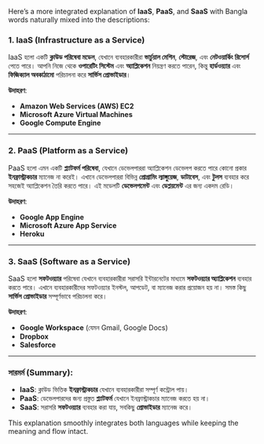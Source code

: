 Here’s a more integrated explanation of **IaaS**, **PaaS**, and **SaaS** with Bangla words naturally mixed into the descriptions:

### 1. **IaaS (Infrastructure as a Service)**
IaaS হলো একটি **ক্লাউড পরিষেবা মডেল**, যেখানে ব্যবহারকারীরা **ভার্চুয়াল মেশিন**, **স্টোরেজ**, এবং **নেটওয়ার্কিং রিসোর্স** পেতে পারে। আপনি নিজে থেকে **ওপারেটিং সিস্টেম** এবং **অ্যাপ্লিকেশন** নিয়ন্ত্রণ করতে পারেন, কিন্তু **হার্ডওয়্যার** এবং **ফিজিক্যাল অবকাঠামো** পরিচালনা করে **সার্ভিস প্রোভাইডার**।

**উদাহরণ**:
- **Amazon Web Services (AWS) EC2**
- **Microsoft Azure Virtual Machines**
- **Google Compute Engine**

---

### 2. **PaaS (Platform as a Service)**
PaaS হলো এমন একটি **প্ল্যাটফর্ম পরিষেবা**, যেখানে ডেভেলপাররা অ্যাপ্লিকেশন ডেভেলপ করতে পারে কোনো প্রকার **ইনফ্রাস্ট্রাকচার** ম্যানেজ না করেই। এখানে ডেভেলপাররা বিভিন্ন **প্রোগ্রামিং ল্যাঙ্গুয়েজ**, **ডাটাবেস**, এবং **টুলস** ব্যবহার করে সহজেই অ্যাপ্লিকেশন তৈরি করতে পারে। এই মডেলটি **ডেভেলপমেন্ট** এবং **ডেপ্লয়মেন্ট** এর জন্য একদম রেডি।

**উদাহরণ**:
- **Google App Engine**
- **Microsoft Azure App Service**
- **Heroku**

---

### 3. **SaaS (Software as a Service)**
SaaS হলো **সফটওয়্যার** পরিষেবা যেখানে ব্যবহারকারীরা সরাসরি ইন্টারনেটের মাধ্যমে **সফটওয়্যার অ্যাপ্লিকেশন** ব্যবহার করতে পারে। এখানে ব্যবহারকারীদের সফটওয়্যার ইনস্টল, আপডেট, বা ম্যানেজ করার প্রয়োজন হয় না। সমস্ত কিছু **সার্ভিস প্রোভাইডার** সম্পূর্ণভাবে পরিচালনা করে।

**উদাহরণ**:
- **Google Workspace** (যেমন Gmail, Google Docs)
- **Dropbox**
- **Salesforce**

---

### সারমর্ম (Summary):
- **IaaS**: ক্লাউড ভিত্তিক **ইনফ্রাস্ট্রাকচার** যেখানে ব্যবহারকারীরা সম্পূর্ণ কন্ট্রোল পায়।
- **PaaS**: ডেভেলপারদের জন্য প্রস্তুত **প্ল্যাটফর্ম** যেখানে ইনফ্রাস্ট্রাকচার ম্যানেজ করতে হয় না।
- **SaaS**: সরাসরি **সফটওয়্যার** ব্যবহার করা যায়, সবকিছু **প্রোভাইডার** ম্যানেজ করে।

This explanation smoothly integrates both languages while keeping the meaning and flow intact.
